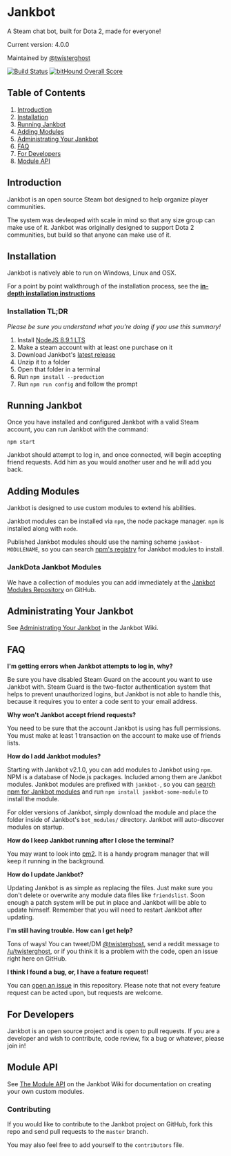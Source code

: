 # Jankbot
A Steam chat bot, built for Dota 2, made for everyone!

Current version: 4.0.0

Maintained by [@twisterghost](http://twitter.com/twisterghost)

[![Build Status](https://travis-ci.org/twisterghost/jankbot.svg?branch=master)](https://travis-ci.org/twisterghost/jankbot)
[![bitHound Overall Score](https://www.bithound.io/github/twisterghost/jankbot/badges/score.svg)](https://www.bithound.io/github/twisterghost/jankbot)

## Table of Contents
1. [Introduction](#introduction)
2. [Installation](#installation)
3. [Running Jankbot](#running-jankbot)
4. [Adding Modules](#adding-modules)
5. [Administrating Your Jankbot](#administrating-your-jankbot)
6. [FAQ](#faq)
7. [For Developers](#for-developers)
8. [Module API](#module-api)

## Introduction
Jankbot is an open source Steam bot designed to help organize player communities.

The system was devleoped with scale in mind so that any size group 
can make use of it. Jankbot was originally designed to support Dota 2 communities,
but build so that anyone can make use of it.

## Installation

Jankbot is natively able to run on Windows, Linux and OSX.

For a point by point walkthrough of the installation process, see the 
**[in-depth installation instructions](https://github.com/twisterghost/jankbot/wiki/Installation-&-Setup)**

### Installation TL;DR

*Please be sure you understand what you're doing if you use this summary!*

1. Install [NodeJS 8.9.1 LTS](https://nodejs.org/en/download/)
2. Make a steam account with at least one purchase on it
3. Download Jankbot's [latest release](https://github.com/twisterghost/jankbot/releases)
4. Unzip it to a folder
5. Open that folder in a terminal
6. Run `npm install --production`
7. Run `npm run config` and follow the prompt

## Running Jankbot

Once you have installed and configured Jankbot with a valid Steam account,
you can run Jankbot with the command:

`npm start`

Jankbot should attempt to log in, and once connected, will begin accepting friend requests.
Add him as you would another user and he will add you back.

## Adding Modules

Jankbot is designed to use custom modules to extend his abilities.

Jankbot modules can be installed via `npm`, the node package manager. 
`npm` is installed along with `node`.

Published Jankbot modules should use the naming scheme `jankbot-MODULENAME`, so you can
search [npm's registry](https://www.npmjs.com/) for Jankbot modules to install.

### JankDota Jankbot Modules

We have a collection of modules you can add immediately at the
[Jankbot Modules Repository](https://github.com/JankGaming/jankbot-modules) on
GitHub.

## Administrating Your Jankbot

See [Administrating Your Jankbot](https://github.com/twisterghost/jankbot/wiki/Administrating-Your-Jankbot)
in the Jankbot Wiki.

## FAQ

**I'm getting errors when Jankbot attempts to log in, why?**

Be sure you have disabled Steam Guard on the account you want to use Jankbot
with. Steam Guard is the two-factor authentication system that helps to prevent
unauthorized logins, but Jankbot is not able to handle this, because it requires
you to enter a code sent to your email address.

**Why won't Jankbot accept friend requests?**

You need to be sure that the account Jankbot is using has full permissions. You
must make at least 1 transaction on the account to make use of friends lists.

**How do I add Jankbot modules?**

Starting with Jankbot v2.1.0, you can add modules to Jankbot using `npm`. NPM
is a database of Node.js packages.  Included among them are Jankbot modules.
Jankbot modules are prefixed with `jankbot-`, so you can [search npm for
Jankbot modules](https://www.npmjs.com/search?q=jankbot) and run `npm install
jankbot-some-module` to install the module.

For older versions of Jankbot, simply download the module and place the folder
inside of Jankbot's `bot_modules/` directory. Jankbot will auto-discover
modules on startup.

**How do I keep Jankbot running after I close the terminal?**

You may want to look into [pm2](https://github.com/unitech/pm2). It is a handy
program manager that will keep it running in the background.

**How do I update Jankbot?**

Updating Jankbot is as simple as replacing the files. Just make sure you don't
delete or overwrite any module data files like `friendslist`. Soon enough a
patch system will be put in place and Jankbot will be able to update himself.
Remember that you will need to restart Jankbot after updating.

**I'm still having trouble. How can I get help?**

Tons of ways! You can tweet/DM
[@twisterghost](http://twitter.com/twisterghost), send a reddit message to
[/u/twisterghost](http://reddit.com/u/twisterghost), or if you think it is a
problem with the code, open an issue right here on GitHub.

**I think I found a bug, or, I have a feature request!**

You can [open an issue](https://github.com/twisterghost/jankbot/issues) in this
repository. Please note that not every feature request can be acted upon, but
requests are welcome.

## For Developers

Jankbot is an open source project and is open to pull requests. If you
are a developer and wish to contribute, code review, fix a bug or whatever,
please join in!

## Module API

See [The Module API](https://github.com/twisterghost/jankbot/wiki/The-Module-API)
on the Jankbot Wiki for documentation on creating your own custom modules.

### Contributing

If you would like to contribute to the Jankbot project on
GitHub, fork this repo and send pull requests to the `master` branch.

You may also feel free to add yourself to the `contributors` file.

